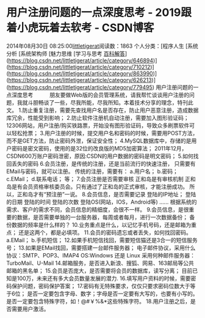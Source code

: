# 用户注册问题的一点深度思考 - 2019跟着小虎玩着去软考 - CSDN博客
2014年08月30日 08:25:00[littletigerat](https://me.csdn.net/littletigerat)阅读数：1863
个人分类：[程序人生																[系统分析																[系统架构师																[魅力思维																[学习与思考																[百科解答](https://blog.csdn.net/littletigerat/article/category/715330)](https://blog.csdn.net/littletigerat/article/category/646894)](https://blog.csdn.net/littletigerat/article/category/710212)](https://blog.csdn.net/littletigerat/article/category/863990)](https://blog.csdn.net/littletigerat/article/category/626213)](https://blog.csdn.net/littletigerat/article/category/779495)
用户注册问题的一点深度思考
          朋友要做Web版的会员管理系统，请我帮忙谈谈用户注册的问题，我就斗胆畅谈了一些，尽我所能，尽我所知。本着技术分享的理念，特刊此文。
1.防止重复注册，需要先查找用户名是否存在，防止用户恶意注册，造成数据库冗余，性能受到影响；
2.防止软件注册机自动注册，需要加入图形验证码；
12306网站，用户注册/购买铁路票，开始没有图形验证码，导致众多刷票软件可以轻松抢票；
3.用户注册的时候，提交用户名和密码的时候，需要用POST方法，而不是GET方法，防止密码外泄，保证安全性；
4.MySQL数据库中，存储的是用户密码是密文密码，使用的是32位的改良版的MD5加密算法；
2011年12月，CSDN600万账户密码泄密，原因:CSDN的用户数据的密码是明文密码；
5.如何找回丢失的密码
6.会员注册，是传统的注册，还是当前流行的快速注册，
只需要有EMail与密码，就可以注册。
传统的注册，需要有：
a.用户名；
b.密码；
c.EMail；
d.联系电话；
等；
7.会员注册是否需要审核
正和岛是有审核机制
正和岛是有会员资格审核委员会。只有通过了正和岛的正式审核，才能注册成功。
所以，正和岛才有“预注册”一说。
8.会员信息，是否需要记录
登陆的IP地址；
登陆的日期
登陆的时间
登陆的次数
登陆OS(网站，IOS，Android等)
......
根据系统的需求、客户的需求不同，会员信息的精细度，会很不一样。
9.会员信息，是很重要的数据，是否需要单独的一台服务器，每周或者每月，进行一次数据备份；
备份数据的频率是什么样的？
10.业务重点是什么，以记忆手机号码，还是邮箱为重点；
还是这两个，都是必填项。
11.会员的密码遗忘或者丢失，如何找回密码。
a.EMail；
b.手机短信；
12.如果手机短信找回，需要短信猫还是3合一的短信服务号；
13.如果是EMail找回，需要搭建一台邮件服务器；
电子邮件协议，采用什么协议：SMTP、POP3、IMAP4
OS:Windows 还是 Linux
采用何种邮件服务器：TurboMail、U-Mail
14.邮箱服务，是否进入新浪、搜狐、网易、163邮局等公共邮箱的黑名单；
15.会员是否庞大，是否需要将会员的数据库，读写分离；
目前已知是100万，未来还有多大会员数量发展的潜力.
16.填写用户资料的时候，需要密码保护问题，密码保护答案；
17.密码有无特殊要求，仅仅只要求密码位数大于等于6位；
是否一定要包含字母、数字；字母是否一定要有大写的，也要有小写的。
是否一定要包含特殊字符，如！@#￥%&*这些特殊字符。
18.用户注册之后，是否需要用户激活。
